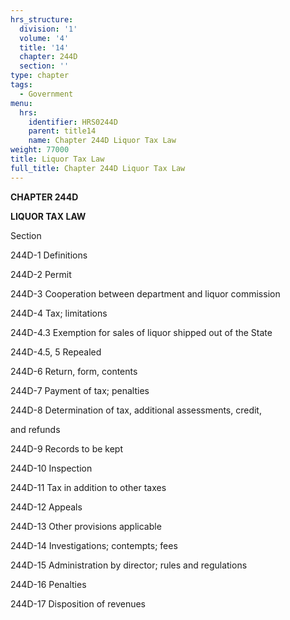 ```yaml
---
hrs_structure:
  division: '1'
  volume: '4'
  title: '14'
  chapter: 244D
  section: ''
type: chapter
tags:
  - Government
menu:
  hrs:
    identifier: HRS0244D
    parent: title14
    name: Chapter 244D Liquor Tax Law
weight: 77000
title: Liquor Tax Law
full_title: Chapter 244D Liquor Tax Law
---
```

**CHAPTER 244D**

**LIQUOR TAX LAW**

Section

244D-1 Definitions

244D-2 Permit

244D-3 Cooperation between department and liquor commission

244D-4 Tax; limitations

244D-4.3 Exemption for sales of liquor shipped out of the State

244D-4.5, 5 Repealed

244D-6 Return, form, contents

244D-7 Payment of tax; penalties

244D-8 Determination of tax, additional assessments, credit,

and refunds

244D-9 Records to be kept

244D-10 Inspection

244D-11 Tax in addition to other taxes

244D-12 Appeals

244D-13 Other provisions applicable

244D-14 Investigations; contempts; fees

244D-15 Administration by director; rules and regulations

244D-16 Penalties

244D-17 Disposition of revenues